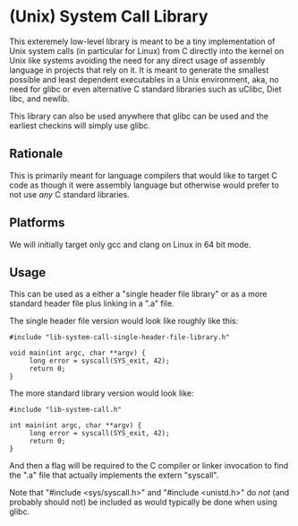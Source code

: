 # (Unix) System Call Library

This exteremely low-level library is meant to be a tiny implementation
of Unix system calls (in particular for Linux) from C directly into
the kernel on Unix like systems avoiding the need for any direct usage
of assembly language in projects that rely on it. It is meant to
generate the smallest possible and least dependent executables in a
Unix environment, aka, no need for glibc or even alternative C
standard libraries such as uClibc, Diet libc, and newlib.

This library can also be used anywhere that glibc can be used and the
earliest checkins will simply use glibc.

## Rationale

This is primarily meant for language compilers that would like to
target C code as though it were assembly language but otherwise would
prefer to not use *any* C standard libraries.

## Platforms

We will initially target only gcc and clang on Linux in 64 bit mode.

## Usage

This can be used as a either a "single header file library" or as a
more standard header file plus linking in a ".a" file.

The single header file version would look like roughly like this:

    #include "lib-system-call-single-header-file-library.h"

    void main(int argc, char **argv) {
         long error = syscall(SYS_exit, 42);
         return 0;
    }

The more standard library version would look like:

    #include "lib-system-call.h"

    int main(int argc, char **argv) {
         long error = syscall(SYS_exit, 42);
         return 0;
    }

And then a flag will be required to the C compiler or linker
invocation to find the ".a" file that actually implements the extern
"syscall".

Note that "#include <sys/syscall.h>" and "#include <unistd.h>" do
*not* (and probably should not) be included as would typically be done
when using glibc.
